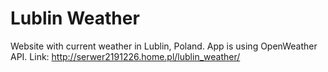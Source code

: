 # Lublin Weather
Website with current weather in Lublin, Poland. App is using OpenWeather API. 
Link: http://serwer2191226.home.pl/lublin_weather/
